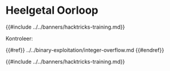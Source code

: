 # Heelgetal Oorloop

{{#include ../../banners/hacktricks-training.md}}

Kontroleer:

{{#ref}}
../../binary-exploitation/integer-overflow.md
{{#endref}}

{{#include ../../banners/hacktricks-training.md}}
